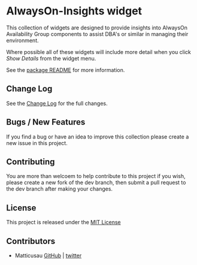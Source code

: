 # AlwaysOn-Insights widget

This collection of widgets are designed to provide insights into AlwaysOn Availability Group components to assist DBA's or similar in managing their environment.

Where possible all of these widgets will include more detail when you click *_Show Details_* from the widget menu.

See the [package README](./src/README.md) for more information.

## Change Log

See the [Change Log](./CHANGELOG.md) for the full changes.

## Bugs / New Features

If you find a bug or have an idea to improve this collection please create a new issue in this project.

## Contributing

You are more than welcoem to help contribute to this project if you wish, please create a new fork of the dev branch, then submit a pull request to the dev branch after making your changes.

## License

This project is released under the [MIT License](./LICENSE)

## Contributors

* Matticusau [GitHub](https://github.com/Matticusau) | [twitter](https://twitter.com/matticusau)
